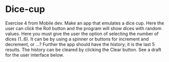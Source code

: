 # Dice-cup
Exercise 4 from Mobile dev. 
Make an app that emulates a dice cup. Here the user can click the Roll button and the program will show dices with random values. 
Here you must give the user the option of selecting the number of dices (1..6). 
It can be by using a spinner or buttons for increment and decrement, or ...?
Further the app should have the history; it is the last 5 results. 
The history can be cleared by clicking the Clear button. See a draft for the user interface below.
